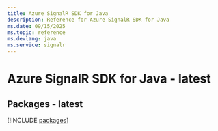 ```yaml
---
title: Azure SignalR SDK for Java
description: Reference for Azure SignalR SDK for Java
ms.date: 09/15/2025
ms.topic: reference
ms.devlang: java
ms.service: signalr
---
```

# Azure SignalR SDK for Java - latest
## Packages - latest
[!INCLUDE [packages](signalr-index.md)]